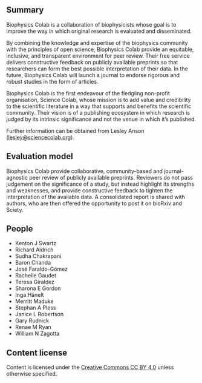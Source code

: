 ## Summary

Biophysics Colab is a collaboration of biophysicists whose goal is to improve the way in which original research is evaluated and disseminated. 

By combining the knowledge and expertise of the biophysics community with the principles of open science, Biophysics Colab provide an equitable, inclusive, and transparent environment for peer review. Their free service delivers constructive feedback on publicly available preprints so that researchers can form the best possible interpretation of their data. In the future, Biophysics Colab will launch a journal to endorse rigorous and robust studies in the form of articles. 

Biophysics Colab is the first endeavour of the fledgling non-profit organisation, Science Colab, whose mission is to add value and credibility to the scientific literature in a way that supports and benefits the scientific community. Their vision is of a publishing ecosystem in which research is judged by its intrinsic significance and not the venue in which it’s published.

Further information can be obtained from Lesley Anson ([lesley@sciencecolab.org](mailto:lesley@sciencecolab.org)). 


## Evaluation model

Biophysics Colab provide collaborative, community-based and journal-agnostic peer review of publicly available preprints. Reviewers do not pass judgement on the significance of a study, but instead highlight its strengths and weaknesses, and provide constructive feedback to tighten the interpretation of the available data. A consolidated report is shared with authors, who are then offered the opportunity to post it on bioRxiv and Sciety.

## People

- Kenton J Swartz
- Richard Aldrich
- Sudha Chakrapani
- Baron Chanda
- José Faraldo-Gómez
- Rachelle Gaudet
- Teresa Giraldez
- Sharona E Gordon
- Inga Hänelt
- Merritt Maduke
- Stephan A Pless
- Janice L Robertson
- Gary Rudnick
- Renae M Ryan
- William N Zagotta

## Content license

Content is licensed under the [Creative Commons CC BY 4.0](https://creativecommons.org/licenses/by/4.0/) unless otherwise specified.
